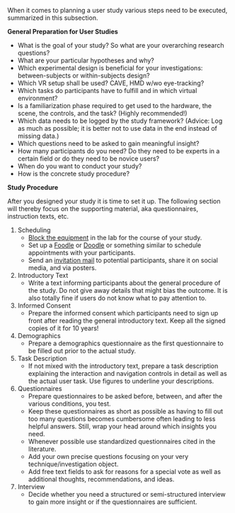 When it comes to planning a user study various steps need to be executed, summarized in this subsection.

**General Preparation for User Studies**
- What is the goal of your study? So what are your overarching research questions?
- What are your particular hypotheses and why?
- Which experimental design is beneficial for your investigations: between-subjects or within-subjects design?
- Which VR setup shall be used? CAVE, HMD w/wo eye-tracking?
- Which tasks do participants have to fulfill and in which virtual environment? 
- Is a familiarization phase required to get used to the hardware, the scene, the controls, and the task? (Highly recommended!)
- Which data needs to be logged by the study framework? (Advice: Log as much as possible; it is better not to use data in the end instead of missing data.)
- Which questions need to be asked to gain meaningful insight?
- How many participants do you need? Do they need to be experts in a certain field or do they need to be novice users?
- When do you want to conduct your study?
- How is the concrete study procedure?


**Study Procedure**

After you designed your study it is time to set it up. The following section will thereby focus on the supporting material, aka questionnaires, instruction texts, etc.

1. Scheduling
   - [Block the equipment](https://rwth-aachen.sciebo.de/f/4542196192) in the lab for the course of your study.
   - Set up a [Foodle](https://terminplaner6.dfn.de/en) or [Doodle](https://doodle.com/en/) or something similar to schedule appointments with your participants.
   - Send an [invitation mail](StudyProcedure/Invitation) to potential participants, share it on social media, and via posters.
2. Introductory Text
   - Write a text informing participants about the general procedure of the study. Do not give away details that might bias the outcome. It is also totally fine if users do not know what to pay attention to.
3. Informed Consent
   - Prepare the informed consent which participants need to sign up front after reading the general introductory text. Keep all the signed copies of it for 10 years!
4. Demographics
   - Prepare a demographics questionnaire as the first questionnaire to be filled out prior to the actual study.
5. Task Description
   - If not mixed with the introductory text, prepare a task description explaining the interaction and navigation controls in detail as well as the actual user task. Use figures to underline your descriptions.
6. Questionnaires
   - Prepare questionnaires to be asked before, between, and after the various conditions, you test.
   - Keep these questionnaires as short as possible as having to fill out too many questions becomes cumbersome often leading to less helpful answers. Still, wrap your head around which insights you need. 
   - Whenever possible use standardized questionnaires cited in the literature. 
   - Add your own precise questions focusing on your very technique/investigation object. 
   - Add free text fields to ask for reasons for a special vote as well as additional thoughts, recommendations, and ideas.
7. Interview
    -  Decide whether you need a structured or semi-structured interview to gain more insight or if the questionnaires are sufficient.